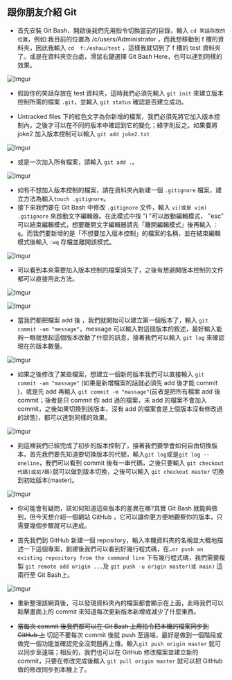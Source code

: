 ## 跟你朋友介紹 Git

* 首先安裝 Git Bash，開啟後我們先用指令切換當前的目錄，輸入 `cd 笑話存放的位置`，例如:我目前的位置為 /c/users/Administrator ，而我想移動到 f 槽的資料夾，因此我輸入 `cd  f:/eshau/test` ，這樣我就切到了 f 槽的 test 資料夾了。或是在資料夾空白處，滑鼠右鍵選擇 Git Bash Here，也可以達到同樣的效果。

![Imgur](https://i.imgur.com/3T3kjqe.png)

* 假設你的笑話存放在 test 資料夾，這時我們必須先輸入 `git init` 來建立版本控制所需的檔案 `.git`，並輸入 `git status` 確認是否建立成功。

*  Untracked files 下的紅色文字為你新增的檔案，我們必須先將它加入版本控制內，之後才可以在不同的版本中確認到它的變化；綠字則反之。如果要將 joke2 加入版本控制可以輸入 `git add joke2.txt`

![Imgur](https://i.imgur.com/FWqkAmQ.png)

* 或是一次加入所有檔案，請輸入 `git add .`。

![Imgur](https://i.imgur.com/OrnQgKb.png)

* 如有不想加入版本控制的檔案，請在資料夾內新建一個 `.gitignore` 檔案，建立方法為輸入`touch .gitignore`。
* 接下來我們要在 Git Bash 中修改 `.gitignore` 文件，輸入 `vi(或是 vim) .gitignore` 來啟動文字編輯器。在此模式中按 "i "可以啟動編輯模式， "esc" 可以結束編輯模式，想要離開文字編輯器請先「離開編輯模式」後再輸入 `：q`。而我們要新增的是「不想要加入版本控制」的檔案的名稱，並在結束編輯模式後輸入 `:wq` 存檔並離開該模式。

![Imgur](https://i.imgur.com/YpnpNS3.png)

* 可以看到本來需要加入版本控制的檔案消失了，之後有想避開版本控制的文件都可以直接用此方法。

![Imgur](https://i.imgur.com/5PmEh8r.png)

![Imgur](https://i.imgur.com/O18edPV.png)

* 當我們都把檔案 add 後 ，我們就開始可以建立第一個版本了，輸入 `git commit -am "message"`，message 可以輸入對這個版本的敘述，最好輸入能夠一眼就想起這個版本改動了什麼的訊息，接著我們可以輸入 `git log` 來確認現在的版本數量。

![Imgur](https://i.imgur.com/hk6Lccl.png)

* 如果之後修改了某些檔案，想建立一個新的版本我們可以直接輸入 `git commit -am "massage"` (如果是新增檔案的話就必須先 add 後才能 commit )，或是先 add 再輸入 `git commit -m "massage"`(前者是把所有檔案 add 後 commit；後者是只 commit 你 add 過的檔案，未 add 的檔案不會加入 commit，之後如果切換到該版本，沒有 add 的檔案會是上個版本沒有修改過的狀態)，都可以達到同樣的效果。

![Imgur](https://i.imgur.com/DYjJr3G.png)

* 到這裡我們已經完成了初步的版本控制了，接著我們要學會如何自由切換版本，首先我們要先知道要切換版本的代號，輸入`git log`或是`git log --oneline`，我們可以看到 commit 後有一串代碼，之後只要輸入 `git checkout 代碼(或前7碼)`就可以做到版本切換，之後可以輸入 `git checkout master` 切換到初始版本(master)。

![Imgur](https://i.imgur.com/DNjcW2O.png)

* 你可能會有疑問，該如何知道這些版本的差異在哪?其實 Git Bash 就能夠做到，但今天想介紹一個網站 GitHub ，它可以讓你更方便地觀察你的版本，只需要幾個步驟就可以達成。

* 首先我們到 GitHub 新建一個 repository，輸入本機資料夾的名稱並大概地描述一下這個專案，創建後我們可以看到好幾行程式碼，在`…or push an existing repository from the command line` 下有幾行程式碼，我們需要複製 `git remote add origin ...`及 `git push -u origin master(或 main)` 這兩行至 Git Bash上。

![Imgur](https://i.imgur.com/gX9zlcI.png)

* 重新整理該網頁後，可以發現資料夾內的檔案都會顯示在上面，此時我們可以點擊畫面上的 commit 來知道每次更新版本新增或減少了什麼東西。

* ~~當每次 commit 後我們都可以在 Git Bash 上用指令把本機的檔案同步到 GitHub 上~~ 切記不要每次 commit 後就 push 至遠端，最好是做到一個階段或做完一個功能並確認完全沒問題再上傳。輸入`git push origin master` 就可以同步至遠端；相反的，我們也可以在 GitHub 修改檔案並建立新的 commit，只要在修改完成後輸入 `git pull origin master` 就可以把 GitHub 做的修改同步到本機上了。

